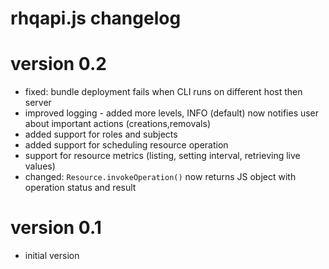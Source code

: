 # rhqapi.js changelog

# version 0.2
 * fixed: bundle deployment fails when CLI runs on different host then server
 * improved logging - added more levels, INFO (default) now notifies user 
 about important actions (creations,removals)
 * added support for roles and subjects
 * added support for scheduling resource operation
 * support for resource metrics (listing, setting interval, retrieving live 
 values)
 * changed: `Resource.invokeOperation()` now returns JS object with operation 
 status and result 

# version 0.1
* initial version

